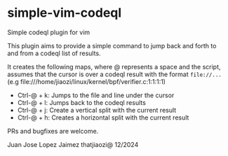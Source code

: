 # simple-vim-codeql
 Simple codeql plugin for vim           

  This plugin aims to provide a simple command to jump back and forth to and
  from a codeql list of results.

  It creates the following maps, where @ represents a space and the script,
  assumes that the cursor is over a codeql result with the format
  `file://...` (e.g file:///home/jiaozi/linux/kernel/bpf/verifier.c:1:1:1:1)
  
  - Ctrl-@ + k: Jumps to the file and line under the cursor
  - Ctrl-@ + l: Jumps back to the codeql results
  - Ctrl-@ + j: Create a vertical split with the current result
  - Ctrl-@ + h: Creates a horizontal split with the current result

  PRs and bugfixes are welcome.

  Juan Jose Lopez Jaimez thatjiaozi@ 12/2024

